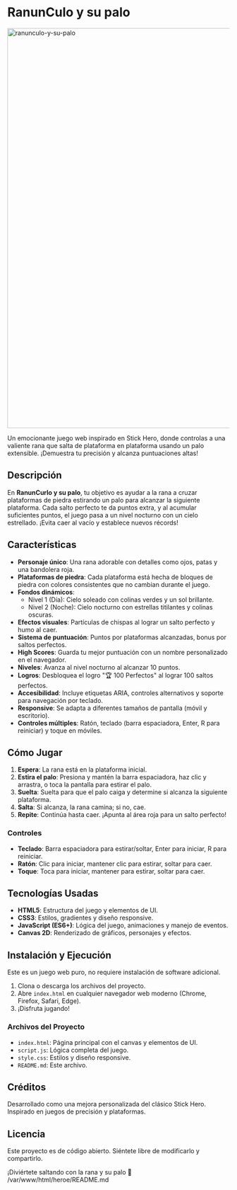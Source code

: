 # RanunCulo y su palo

<img width="1919" height="904" alt="ranunculo-y-su-palo" src="https://github.com/user-attachments/assets/091ea5a8-a5d4-4fa3-b237-67e4585d4174" />

Un emocionante juego web inspirado en Stick Hero, donde controlas a una valiente rana que salta de plataforma en plataforma usando un palo extensible. ¡Demuestra tu precisión y alcanza puntuaciones altas!

## Descripción

En **RanunCurlo y su palo**, tu objetivo es ayudar a la rana a cruzar plataformas de piedra estirando un palo para alcanzar la siguiente plataforma. Cada salto perfecto te da puntos extra, y al acumular suficientes puntos, el juego pasa a un nivel nocturno con un cielo estrellado. ¡Evita caer al vacío y establece nuevos récords!

## Características

- **Personaje único**: Una rana adorable con detalles como ojos, patas y una bandolera roja.
- **Plataformas de piedra**: Cada plataforma está hecha de bloques de piedra con colores consistentes que no cambian durante el juego.
- **Fondos dinámicos**:
  - Nivel 1 (Día): Cielo soleado con colinas verdes y un sol brillante.
  - Nivel 2 (Noche): Cielo nocturno con estrellas titilantes y colinas oscuras.
- **Efectos visuales**: Partículas de chispas al lograr un salto perfecto y humo al caer.
- **Sistema de puntuación**: Puntos por plataformas alcanzadas, bonus por saltos perfectos.
- **High Scores**: Guarda tu mejor puntuación con un nombre personalizado en el navegador.
- **Niveles**: Avanza al nivel nocturno al alcanzar 10 puntos.
- **Logros**: Desbloquea el logro "🏆 100 Perfectos" al lograr 100 saltos perfectos.
- **Accesibilidad**: Incluye etiquetas ARIA, controles alternativos y soporte para navegación por teclado.
- **Responsive**: Se adapta a diferentes tamaños de pantalla (móvil y escritorio).
- **Controles múltiples**: Ratón, teclado (barra espaciadora, Enter, R para reiniciar) y toque en móviles.

## Cómo Jugar

1. **Espera**: La rana está en la plataforma inicial.
2. **Estira el palo**: Presiona y mantén la barra espaciadora, haz clic y arrastra, o toca la pantalla para estirar el palo.
3. **Suelta**: Suelta para que el palo caiga y determine si alcanza la siguiente plataforma.
4. **Salta**: Si alcanza, la rana camina; si no, cae.
5. **Repite**: Continúa hasta caer. ¡Apunta al área roja para un salto perfecto!

### Controles
- **Teclado**: Barra espaciadora para estirar/soltar, Enter para iniciar, R para reiniciar.
- **Ratón**: Clic para iniciar, mantener clic para estirar, soltar para caer.
- **Toque**: Toca para iniciar, mantener para estirar, soltar para caer.

## Tecnologías Usadas

- **HTML5**: Estructura del juego y elementos de UI.
- **CSS3**: Estilos, gradientes y diseño responsive.
- **JavaScript (ES6+)**: Lógica del juego, animaciones y manejo de eventos.
- **Canvas 2D**: Renderizado de gráficos, personajes y efectos.

## Instalación y Ejecución

Este es un juego web puro, no requiere instalación de software adicional.

1. Clona o descarga los archivos del proyecto.
2. Abre `index.html` en cualquier navegador web moderno (Chrome, Firefox, Safari, Edge).
3. ¡Disfruta jugando!

### Archivos del Proyecto
- `index.html`: Página principal con el canvas y elementos de UI.
- `script.js`: Lógica completa del juego.
- `style.css`: Estilos y diseño responsive.
- `README.md`: Este archivo.

## Créditos

Desarrollado como una mejora personalizada del clásico Stick Hero. Inspirado en juegos de precisión y plataformas.

## Licencia

Este proyecto es de código abierto. Siéntete libre de modificarlo y compartirlo.

¡Diviértete saltando con la rana y su palo 🐸</content>
<parameter name="filePath">/var/www/html/heroe/README.md

